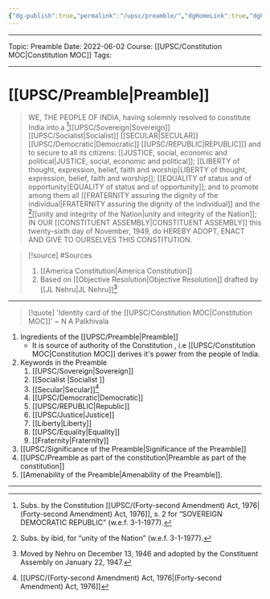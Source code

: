 ```yaml
---
{"dg-publish":true,"permalink":"/upsc/preamble/","dgHomeLink":true,"dgPassFrontmatter":false}
---
```


----

Topic: Preamble
Date: 2022-06-02
Course: [[UPSC/Constitution MOC|Constitution MOC]]
Tags:

----




# [[UPSC/Preamble|Preamble]] 
> WE, THE PEOPLE OF INDIA, having solemnly resolved to constitute India into a [^1][[UPSC/Sovereign|Sovereign]] [[UPSC/Socialist|Socialist]] [[SECULAR|SECULAR]] [[UPSC/Democratic|Democratic]] [[UPSC/REPUBLIC|REPUBLIC]]] and to secure to all its citizens: [[JUSTICE, social, economic and political|JUSTICE, social, economic and political]]; [[LIBERTY of thought, expression, belief, faith and worship|LIBERTY of thought, expression, belief, faith and worship]]; [[EQUALITY of status and of opportunity|EQUALITY of status and of opportunity]]; and to promote among them all [[FRATERNITY assuring the dignity of the individual|FRATERNITY assuring the dignity of the individual]] and the [^2][[unity and integrity of the Nation|unity and integrity of the Nation]]; IN OUR [[CONSTITUENT ASSEMBLY|CONSTITUENT ASSEMBLY]] this twenty-sixth day of November, 1949, do HEREBY ADOPT, ENACT AND GIVE TO OURSELVES THIS CONSTITUTION.


>[!source] #Sources 
> 1. [[America Constitution|America Constitution]] 
> 2. Based on [[Objective Resolution|Objective Resolution]] drafted by [[JL Nehru|JL Nehru]][^4]


---

> [!quote] 'Identity card of the [[UPSC/Constitution MOC|Constitution MOC]]'
> ~ N A Palkhivala 



1. Ingredients of the [[UPSC/Preamble|Preamble]]
	- It is source of authority of the Constitution , i.e [[UPSC/Constitution MOC|Constitution MOC]] derives it's power from the people of India.
2. Keywords in the Preamble
	1. [[UPSC/Sovereign|Sovereign]]
	2. [[Socialist |Socialist ]]
	3. [[Secular|Secular]][^3] 
	4. [[UPSC/Democratic|Democratic]] 
	5. [[UPSC/REPUBLIC|Republic]]
	6. [[UPSC/Justice|Justice]]
	7. [[Liberty|Liberty]]
	8. [[UPSC/Equality|Equality]] 
	9. [[Fraternity|Fraternity]]
3. [[UPSC/Significance of the Preamble|Significance of the Preamble]]
4. [[UPSC/Preamble as part of the constitution|Preamble as part of the constitution]]
5.  [[Amenability of the Preamble|Amenability of the Preamble]].



---
[^1]: Subs. by the Constitution [[UPSC/(Forty-second Amendment) Act, 1976|(Forty-second Amendment) Act, 1976]], s. 2 for “SOVEREIGN DEMOCRATIC REPUBLIC” (w.e.f. 3-1-1977). 
[^2]: Subs. by ibid, for “unity of the Nation” (w.e.f. 3-1-1977).
[^3]:  [[UPSC/(Forty-second Amendment) Act, 1976|(Forty-second Amendment) Act, 1976]]
[^4]: Moved by Nehru on December 13, 1946 and adopted by the Constituent Assembly on January 22, 1947.

